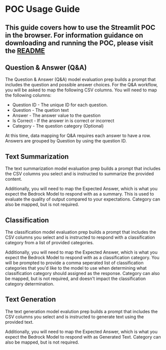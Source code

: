 # POC Usage Guide

This guide covers how to use the Streamlit POC in the browser. 
For information guidance on downloading and running the POC, please visit the [README](README.md)
---


## Question & Answer (Q&A)
The Question & Answer (Q&A) model evaluation prep builds a prompt that includes the question and possible answer choices. For the Q&A workflow, you will be asked to map the following CSV columns. You will need to map the following columns:
* Question ID - The unique ID for each question. 
* Question - The quetion text
* Answer - The answer value to the question
* Is Correct - If the answer in is correct or incorrect
* Category - The question category (Optional)

At this time, data mapping for Q&A requires each answer to have a row. Answers are grouped by Question by using the question ID. 

## Text Summarization
The text summarization model evaluation prep builds a prompt that includes the CSV columns you select and is instructed to summarize the provided content. 

Additionally, you will need to map the Expected Answer, which is what you expect the Bedrock Model to respond with as a summary. This is used to evaluate the quality of output compared to your expectations. Category can also be mapped, but is not required. 

## Classification
The classification model evaluation prep builds a prompt that includes the CSV columns you select and is instructed to respond with a classification category from a list of provided categories. 

Additionally, you will need to map the Expected Answer, which is what you expect the Bedrock Model to respond with as a classification category. 
You will be prompted to provide a comma seperated list of classification categories that you'd like to the model to use when determining what classification category should assigned as the response. Category can also be mapped, but is not required, and doesn't impact the classification category determination.


## Text Generation
The text generation model evalution prep builds a prompt that includes the CSV columns you select and is instructed to generate text using the provided text.

Additionally, you will need to map the Expected Answer, which is what you expect the Bedrock Model to respond with as Generated Text. Category can also be mapped, but is not required. 